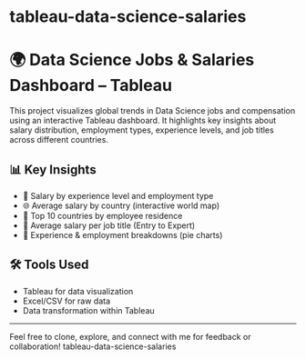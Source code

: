 # tableau-data-science-salaries

# 🌍 Data Science Jobs & Salaries Dashboard – Tableau

This project visualizes global trends in Data Science jobs and compensation using an interactive Tableau dashboard. It highlights key insights about salary distribution, employment types, experience levels, and job titles across different countries.

## 📊 Key Insights
- 💸 Salary by experience level and employment type
- 🌐 Average salary by country (interactive world map)
- 👥 Top 10 countries by employee residence
- 👔 Average salary per job title (Entry to Expert)
- 🧠 Experience & employment breakdowns (pie charts)

## 🛠️ Tools Used
- Tableau for data visualization
- Excel/CSV for raw data
- Data transformation within Tableau


---

Feel free to clone, explore, and connect with me for feedback or collaboration!
tableau-data-science-salaries

